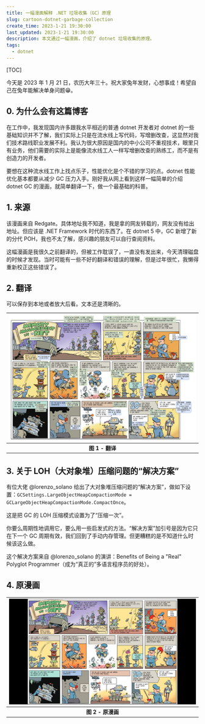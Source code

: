 ```yaml
---
title: 一幅漫画解释 .NET 垃圾收集（GC）原理
slug: cartoon-dotnet-garbage-collection
create_time: 2023-1-21 19:30:00
last_updated: 2023-1-21 19:30:00
description: 本文通过一幅漫画，介绍了 dotnet 垃圾收集的原理。
tags:
  - dotnet
---
```


[TOC]

今天是 2023 年 1 月 21 日，农历大年三十。祝大家兔年发财，心想事成！希望自己在兔年能解决单身问题😁。

## 0. 为什么会有这篇博客

在工作中，我发现国内许多跟我水平相近的普通 dotnet 开发者对 dotnet 的一些基础知识并不了解，我们实际上只是在流水线上写代码，写增删改查，这显然对我们技术路线职业发展不利。我认为很大原因是国内的中小公司不重视技术，眼里只有业务，他们需要的实际上是能像流水线工人一样写增删改查的熟练工，而不是有创造力的开发者。

要想在这种流水线工作上找点乐子，性能优化是个不错的学习的点。dotnet 性能优化基本都要从减少 GC 压力入手。刚好我从网上看到这样一幅简单的介绍 dotnet GC 的漫画，就简单翻译一下，做一个最基础的科普。

## 1. 来源

该漫画来自 Redgate。具体地址我不知道，我是拿的网友转载的，网友没有给出地址。但应该是 .NET Framework 时代的东西了。在 dotnet 5 中，GC 新增了新的分代 POH，我也不太了解，感兴趣的朋友可以自行查阅资料。

这幅漫画是我很久之前翻译的，但被工作耽误了，一直没有发出来，今天清理磁盘的时候才发现。当时可能有一些不好的翻译和错误的理解，但是过年很忙，我懒得重新校正这些错误了。

## 2. 翻译

可以保存到本地或者放大后看。文本还是清晰的。

|![图 1 - 翻译](assets/dotnet-memery-maganement.min.png)|
|:-:|
|<b>图 1 - 翻译</b>|

## 3. 关于 LOH（大对象堆）压缩问题的“解决方案”

有位大佬 @lorenzo_solano 给出了大对象堆压缩问题的“解决方案”，做如下设置：`GCSettings.LargeObjectHeapCompactionMode = GCLargeObjectHeapCompactionMode.CompactOnce`。

这是把 GC 的 LOH 压缩模式设置为了“压缩一次”。

你要么周期性地调用它，要么用一些启发式的方法。“解决方案”加引号是因为它只在下一个 GC 周期有效，我们回到了手动内存管理。但更糟糕的是不知道什么时候该这么做。

这个解决方案来自 @lorenzo_solano 的演讲：Benefits of Being a "Real" Polyglot Programmer（成为“真正的”多语言程序员的好处）。

## 4. 原漫画

|![图 2 - 原漫画](assets/20220828_125625.jpg)|
|:-:|
|<b>图 2 - 原漫画</b>|
